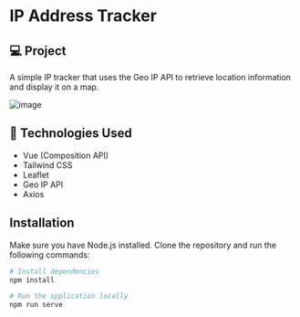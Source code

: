 # IP Address Tracker
## 💻 Project
A simple IP tracker that uses the Geo IP API to retrieve location information and display it on a map.

![image](https://github.com/VitorFerronato/ip-tracker/assets/94748997/4d496662-8269-42d4-97d7-6b55b4d3a6a8)


## 🚀  Technologies Used

- Vue (Composition API)
- Tailwind CSS
- Leaflet
- Geo IP API
- Axios

## Installation

Make sure you have Node.js installed. Clone the repository and run the following commands:

```bash
# Install dependencies
npm install

# Run the application locally
npm run serve
